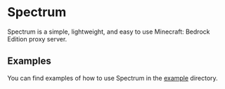 # Spectrum
Spectrum is a simple, lightweight, and easy to use Minecraft: Bedrock Edition proxy server.

## Examples
You can find examples of how to use Spectrum in the [example](example) directory.
